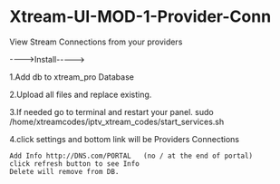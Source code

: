 # Xtream-UI-MOD-1-Provider-Conn
 View Stream Connections from your providers


---->Install----->

1.Add db to xtream_pro Database

2.Upload all files and replace existing.

3.If needed go to terminal and restart your panel.
               sudo /home/xtreamcodes/iptv_xtream_codes/start_services.sh

4.click settings and bottom link will be Providers Connections

    Add Info http://DNS.com/PORTAL   (no / at the end of portal)
    click refresh button to see Info
    Delete will remove from DB.
